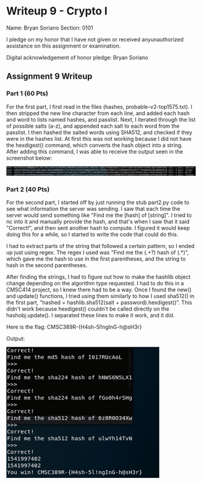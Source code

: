 Writeup 9 - Crypto I
=====

Name: Bryan Soriano
Section: 0101

I pledge on my honor that I have not given or received anyunauthorized assistance on this assignment or examination.

Digital acknowledgement of honor pledge: Bryan Soriano

## Assignment 9 Writeup

### Part 1 (60 Pts)
For the first part, I first read in the files (hashes, probable-v2-top1575.txt). I then stripped the new line character from each line, and added each hash and word to lists named hashes, and passlist. Next, I iterated through the list of possible salts (a-z), and appended each salt to each word from the passlist. I then hashed the salted words using SHA512, and checked if they were in the hashes list. At first this was not working because I did not have the hexdigest() command, which converts the hash object into a string. After adding this command, I was able to receive the output seen in the screenshot below:

![](389pic1.png)


### Part 2 (40 Pts)
For the second part, I started off by just running the stub part2.py code to see what information the server was sending. I saw that each time the server would send something like "Find me the [hash] of [string]". I tried to nc into it and manually provide the hash, and that's when I saw that it said "Correct!", and then sent another hash to compute. I figured it would keep doing this for a while, so I started to write the code that could do this.

I had to extract parts of the string that followed a certain pattern, so I ended up just using regex. The regex I used was "Find me the (.+?) hash of (.\*)", which gave me the hash to use in the first parentheses, and the string to hash in the second parentheses. 

After finding the strings, I had to figure out how to make the hashlib object change depending on the algorithm type requested. I had to do this in a CMSC414 project, so I knew there had to be a way. Once I found the new() and update() functions, I tried using them similarly to how I used sha512() in the first part, "hashed = hashlib.sha512(salt + password).hexdigest()". This didn't work because hexdigest() couldn't be called directly on the hashobj.update(). I separated these lines to make it work, and it did.

Here is the flag: CMSC389R-{H4sh-5l!ngInG-h@sH3r}

Output: 

![](389pic2.png)
